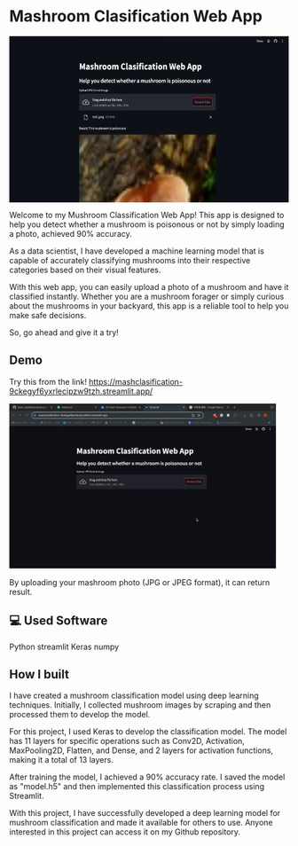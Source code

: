 
# Mashroom Clasification Web App
<img align="center" height="300" src="Screenshot 2024-03-15 at 10.26.02 PM.png"  />


Welcome to my Mushroom Classification Web App!
This app is designed to help you detect whether a mushroom is poisonous or not by simply loading a photo, achieved 90% accuracy. 

As a data scientist, I have developed a machine learning model that is capable of accurately classifying mushrooms into their respective categories based on their visual features. 

With this web app, you can easily upload a photo of a mushroom and have it classified instantly. Whether you are a mushroom forager or simply curious about the mushrooms in your backyard, this app is a reliable tool to help you make safe decisions. 

So, go ahead and give it a try!
## Demo
Try this from the link!
https://mashclasification-9ckegyf6yxrlecipzw9tzh.streamlit.app/

<img align="center" height="300" src="Screen Recording 2024-03-15 at 10.15.10 PM.gif"  />

By uploading your mashroom photo (JPG or JPEG format), it can return result.

## 💻 Used Software
Python
streamlit
Keras
numpy

## How I built
I have created a mushroom classification model using deep learning techniques. Initially, I collected mushroom images by scraping and then processed them to develop the model. 

For this project, I used Keras to develop the classification model. The model has 11 layers for specific operations such as Conv2D, Activation, MaxPooling2D, Flatten, and Dense, and 2 layers for activation functions, making it a total of 13 layers. 

After training the model, I achieved a 90% accuracy rate. I saved the model as "model.h5" and then implemented this classification process using Streamlit. 

With this project, I have successfully developed a deep learning model for mushroom classification and made it available for others to use. Anyone interested in this project can access it on my Github repository.
